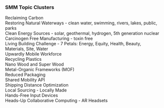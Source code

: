 ### SMM Topic Clusters

Reclaiming Carbon  
Restoring Natural Waterways - clean water, swimming, rivers, lakes, public, parks   
Clean Energy Sources - solar, geothermal, hydrogen, 5th generation nuclear  
Carcinogen Free Manufacturing - toxin free  
Living Building Challenge - 7 Petals: Energy, Equity, Health, Beauty, Materials, Site, Water  
Upwardly Mobile Workforce  
Recycling Plastics  
Nano Wood and Super Wood  
Metal-Organic Frameworks (MOF)  
Reduced Packaging  
Shared Mobility API  
Shipping Distance Optimization  
Local Sourcing - Locally Made  
Hands-Free Input Devices  
Heads-Up Collaborative Computing - AR Headsets  